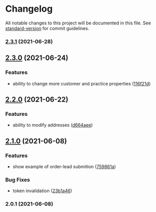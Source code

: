 # Changelog

All notable changes to this project will be documented in this file. See [standard-version](https://github.com/conventional-changelog/standard-version) for commit guidelines.

### [2.3.1](https://github.com/plhw/hf-api-client/compare/v2.3.0...v2.3.1) (2021-06-28)

## [2.3.0](https://github.com/plhw/hf-api-client/compare/v2.2.0...v2.3.0) (2021-06-24)


### Features

* ability to change more customer and practice properties ([116f21d](https://github.com/plhw/hf-api-client/commits/116f21db9465bf3f3b7470a3cc03d0ed49238021))

## [2.2.0](https://github.com/plhw/hf-api-client/compare/v2.1.0...v2.2.0) (2021-06-22)


### Features

* ability to modify addresses ([d664aee](https://github.com/plhw/hf-api-client/commits/d664aee2bde3bd60530da5478a0c3030c832fe6c))

## [2.1.0](https://github.com/plhw/hf-api-client/compare/v2.0.1...v2.1.0) (2021-06-08)


### Features

* show example of order-lead submition ([759861a](https://github.com/plhw/hf-api-client/commits/759861a2a92ac2bccc1896e5fac51d741da05daf))


### Bug Fixes

* token invalidation ([23b1a46](https://github.com/plhw/hf-api-client/commits/23b1a46b97bff00038bbda0f78a3b7673353fffc))

### 2.0.1 (2021-06-08)
